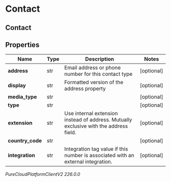 # Contact

## Contact

## Properties

|Name | Type | Description | Notes|
|------------ | ------------- | ------------- | -------------|
| **address** | str | Email address or phone number for this contact type | [optional] |
| **display** | str | Formatted version of the address property | [optional] |
| **media_type** | str |  | [optional] |
| **type** | str |  | [optional] |
| **extension** | str | Use internal extension instead of address. Mutually exclusive with the address field. | [optional] |
| **country_code** | str |  | [optional] |
| **integration** | str | Integration tag value if this number is associated with an external integration. | [optional] |



_PureCloudPlatformClientV2 226.0.0_
